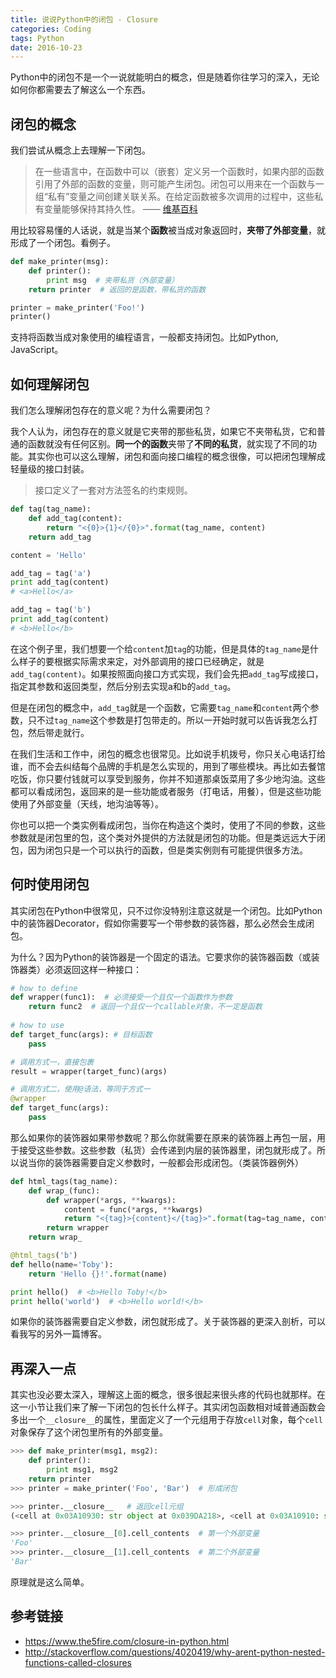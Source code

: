 ```yaml
---
title: 说说Python中的闭包 - Closure
categories: Coding
tags: Python
date: 2016-10-23
---
```


Python中的闭包不是一个一说就能明白的概念，但是随着你往学习的深入，无论如何你都需要去了解这么一个东西。

## 闭包的概念

我们尝试从概念上去理解一下闭包。

> 在一些语言中，在函数中可以（嵌套）定义另一个函数时，如果内部的函数引用了外部的函数的变量，则可能产生闭包。闭包可以用来在一个函数与一组“私有”变量之间创建关联关系。在给定函数被多次调用的过程中，这些私有变量能够保持其持久性。
> —— [维基百科](https://zh.wikipedia.org/wiki/%E9%97%AD%E5%8C%85_(%E8%AE%A1%E7%AE%97%E6%9C%BA%E7%A7%91%E5%AD%A6))

用比较容易懂的人话说，就是当某个**函数**被当成对象返回时，**夹带了外部变量**，就形成了一个闭包。看例子。

```python
def make_printer(msg):
    def printer():
        print msg  # 夹带私货（外部变量）
    return printer  # 返回的是函数，带私货的函数

printer = make_printer('Foo!')
printer()
```

支持将函数当成对象使用的编程语言，一般都支持闭包。比如Python, JavaScript。

## 如何理解闭包

我们怎么理解闭包存在的意义呢？为什么需要闭包？

我个人认为，闭包存在的意义就是它夹带的那些私货，如果它不夹带私货，它和普通的函数就没有任何区别。**同一个的函数**夹带了**不同的私货**，就实现了不同的功能。其实你也可以这么理解，闭包和面向接口编程的概念很像，可以把闭包理解成轻量级的接口封装。

> 接口定义了一套对方法签名的约束规则。

```python
def tag(tag_name):
    def add_tag(content):
        return "<{0}>{1}</{0}>".format(tag_name, content)
    return add_tag

content = 'Hello'

add_tag = tag('a')
print add_tag(content)
# <a>Hello</a>

add_tag = tag('b')
print add_tag(content)
# <b>Hello</b>
```

在这个例子里，我们想要一个给`content`加`tag`的功能，但是具体的`tag_name`是什么样子的要根据实际需求来定，对外部调用的接口已经确定，就是`add_tag(content)`。如果按照面向接口方式实现，我们会先把`add_tag`写成接口，指定其参数和返回类型，然后分别去实现a和b的`add_tag`。

但是在闭包的概念中，`add_tag`就是一个函数，它需要`tag_name`和`content`两个参数，只不过`tag_name`这个参数是打包带走的。所以一开始时就可以告诉我怎么打包，然后带走就行。

在我们生活和工作中，闭包的概念也很常见。比如说手机拨号，你只关心电话打给谁，而不会去纠结每个品牌的手机是怎么实现的，用到了哪些模块。再比如去餐馆吃饭，你只要付钱就可以享受到服务，你并不知道那桌饭菜用了多少地沟油。这些都可以看成闭包，返回来的是一些功能或者服务（打电话，用餐），但是这些功能使用了外部变量（天线，地沟油等等）。

你也可以把一个类实例看成闭包，当你在构造这个类时，使用了不同的参数，这些参数就是闭包里的包，这个类对外提供的方法就是闭包的功能。但是类远远大于闭包，因为闭包只是一个可以执行的函数，但是类实例则有可能提供很多方法。

## 何时使用闭包

其实闭包在Python中很常见，只不过你没特别注意这就是一个闭包。比如Python中的装饰器Decorator，假如你需要写一个带参数的装饰器，那么必然会生成闭包。

为什么？因为Python的装饰器是一个固定的语法。它要求你的装饰器函数（或装饰器类）必须返回这样一种接口：

```python
# how to define
def wrapper(func1):  # 必须接受一个且仅一个函数作为参数
    return func2  # 返回一个且仅一个callable对象，不一定是函数
    
# how to use
def target_func(args): # 目标函数
    pass

# 调用方式一，直接包裹
result = wrapper(target_func)(args)

# 调用方式二，使用@语法，等同于方式一
@wrapper
def target_func(args):
    pass
```

那么如果你的装饰器如果带参数呢？那么你就需要在原来的装饰器上再包一层，用于接受这些参数。这些参数（私货）会传递到内层的装饰器里，闭包就形成了。所以说当你的装饰器需要自定义参数时，一般都会形成闭包。（类装饰器例外）

```python
def html_tags(tag_name):
    def wrap_(func):
        def wrapper(*args, **kwargs):
            content = func(*args, **kwargs)
            return "<{tag}>{content}</{tag}>".format(tag=tag_name, content=content)
        return wrapper
    return wrap_

@html_tags('b')
def hello(name='Toby'):
    return 'Hello {}!'.format(name)

print hello()  # <b>Hello Toby!</b>
print hello('world')  # <b>Hello world!</b>
```

如果你的装饰器需要自定义参数，闭包就形成了。关于装饰器的更深入剖析，可以看我写的另外一篇博客。

## 再深入一点

其实也没必要太深入，理解这上面的概念，很多很起来很头疼的代码也就那样。在这一小节让我们来了解一下闭包的包长什么样子。其实闭包函数相对域普通函数会多出一个`__closure__`的属性，里面定义了一个元组用于存放`cell`对象，每个`cell`对象保存了这个闭包里所有的外部变量。

```python
>>> def make_printer(msg1, msg2):
    def printer():
        print msg1, msg2
    return printer
>>> printer = make_printer('Foo', 'Bar')  # 形成闭包

>>> printer.__closure__   # 返回cell元组
(<cell at 0x03A10930: str object at 0x039DA218>, <cell at 0x03A10910: str object at 0x039DA488>)

>>> printer.__closure__[0].cell_contents  # 第一个外部变量
'Foo'
>>> printer.__closure__[1].cell_contents  # 第二个外部变量
'Bar'
```

原理就是这么简单。

## 参考链接

- https://www.the5fire.com/closure-in-python.html
- http://stackoverflow.com/questions/4020419/why-arent-python-nested-functions-called-closures



